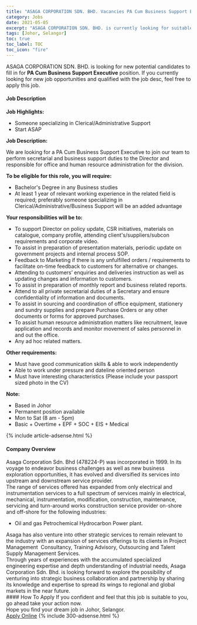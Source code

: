 ```yaml
---
title: "ASAGA CORPORATION SDN. BHD. Vacancies PA Cum Business Support Executive" 
category: Jobs 
date: 2021-05-05 
excerpt: "ASAGA CORPORATION SDN. BHD. is currently looking for suitable person to fill in the PA Cum Business Support Executive which based in Johor, Selangor" 
tags: [Johor, Selangor] 
toc: true 
toc_label: TOC 
toc_icon: "fire" 
--- 
```


<p>ASAGA CORPORATION SDN. BHD. is looking for new potential candidates to fill in for <b>PA Cum Business Support Executive</b> position. If you currently looking for new job opportunities and qualified with the job desc, feel free to apply this job.
</p><div><div><h4>Job Description</h4></div><div><div><span><div><strong>Job Highlights:</strong><ul><li><span>Someone specializing in Clerical/Administrative Support</span></li><li><span>Start ASAP</span></li></ul><strong>Job Description:</strong><p><span>We are looking for a PA Cum Business Support Executive to join our team to perform secretarial and business support duties to the Director and responsible for office and human resource administration for the division.</span></p><p><strong>To be eligible for this role, you will require:</strong></p><ul><li><span>Bachelor's Degree in any Business studies</span></li><li><span>At least 1 year of relevant working experience in the related field is required; preferably someone specializing in Clerical/Administrative/Business Support will be an added advantage</span></li></ul><p><strong>Your responsibilities will be to:</strong></p><ul><li><span>To support Director on policy update, CSR initiatives, materials on catalogue, company profile, attending client's/suppliers/subcon requirements and corporate video.</span></li><li><span>To assist in preparation of presentation materials, periodic update on government projects and internal process SOP.</span></li><li><span>Feedback to Marketing if there is any unfulfilled orders / requirements to facilitate on-time feedback to customers for alternative or changes.</span></li><li><span>Attending to customers&#8217; enquiries and deliveries instruction as well as updating changes and information to customers.</span></li><li><span>To assist in preparation of monthly report and business related reports.</span></li><li><span>Attend to all private secretarial duties of a Secretary and ensure confidentiality of information and documents.</span></li><li><span>To assist in sourcing and coordination of office equipment, stationery and sundry supplies and prepare Purchase Orders or any other documents or forms for approved purchases.</span></li><li><span>To assist human resource administration matters like recruitment, leave application and records and monitor movement of sales personnel in and out the office.</span></li><li>Any ad hoc related matters.</li></ul><p><strong>Other requirements:</strong></p><ul><li>Must have good communication skills &amp; able to work independently</li><li>Able to work under pressure and dateline oriented person</li><li>Must have interesting characteristics (Please include your passport sized photo in the CV)</li></ul><p><strong>Note:</strong></p><ul><li>Based in Johor</li><li>Permanent position available</li><li>Mon to Sat (8 am - 5pm)</li><li>Basic + Overtime + EPF + SOC + EIS + Medical</li></ul></div></span></div></div></div> 
{% include article-adsense.html %} 
<div><div><h4>Company Overview</h4></div><div><div><span><div><div>
<div>Asaga Corporation Sdn. Bhd (478224-P) was incorporated in 1999. In its voyage to endeavor business challenges as well as new business exploration opportunities, it has evolved and diversified its services into upstream and downstream service provider.</div>
<div>The range of services offered has expanded from only electrical and instrumentation services to a full spectrum of services mainly in electrical, mechanical, instrumentation, modification, construction, maintenance, servicing and turn-around works construction service provider on-shore and off-shore for the following industries:</div>
<ul>
<li>Oil and gas Petrochemical Hydrocarbon Power plant.</li>
</ul>
<div>Asaga has also venture into other strategic services to remain relevant to the industry with an expansion of services offerings to its clients in Project Management&#160; Consultancy, Training Advisory, Outsourcing and Talent Supply Management Services. &#160;</div>
<div>Through years of experiences with the accumulated specialized engineering expertise and depth understanding of industrial needs, Asaga Corporation Sdn. Bhd. is looking forward to explore the possibility of venturing into strategic business collaboration and partnership by sharing its knowledge and expertise to spread its wings to regional and global markets in the near future.</div>
</div></div></span></div></div></div> 
#### How To Apply 
If you confident and feel that this job is suitable to you, go ahead take your action now. <br/> 
Hope you find your dream job in Johor, Selangor. <br/> 
<a href="https://www.jobstreet.com.my/en/job/pa-cum-business-support-executive-4557001?jobId=jobstreet-my-job-4557001&" class="btn btn--info" target="_blank" rel="nofollow noopenner">Apply Online</a> 
{% include 300-adsense.html %} 